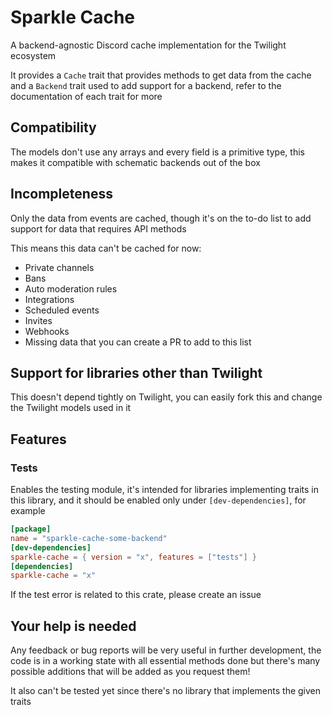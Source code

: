 # Sparkle Cache

A backend-agnostic Discord cache implementation for the Twilight ecosystem

It provides a `Cache` trait that provides methods to get data from the cache and a `Backend` trait used to add support
for a backend, refer to the documentation of each trait for more

## Compatibility

The models don't use any arrays and every field is a primitive type, this makes it compatible with schematic backends
out of the box

## Incompleteness

Only the data from events are cached, though it's on the to-do list to add support for data that requires API methods

This means this data can't be cached for now:

- Private channels
- Bans
- Auto moderation rules
- Integrations
- Scheduled events
- Invites
- Webhooks
- Missing data that you can create a PR to add to this list

## Support for libraries other than Twilight

This doesn't depend tightly on Twilight, you can easily fork this and change the Twilight models used in it

## Features

### Tests

Enables the testing module, it's intended for libraries implementing traits in this library, and it should be enabled
only under `[dev-dependencies]`, for example

```toml
[package]
name = "sparkle-cache-some-backend"
[dev-dependencies]
sparkle-cache = { version = "x", features = ["tests"] }
[dependencies]
sparkle-cache = "x"
```

If the test error is related to this crate, please create an issue

## Your help is needed

Any feedback or bug reports will be very useful in further development, the code is in a working state with all
essential methods done but there's many possible additions that will be added as you request them!

It also can't be tested yet since there's no library that implements the given traits